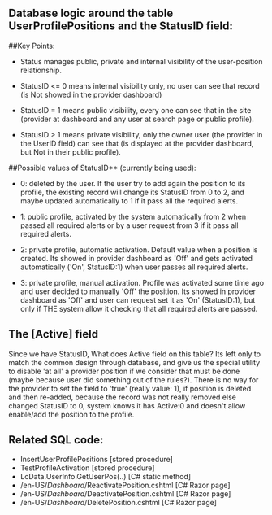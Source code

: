 Database logic around the table UserProfilePositions and the StatusID field:
----------------------------------------------------------------------------

##Key Points:

- Status manages public, private and internal visibility of the user-position relationship.

- StatusID <= 0 means internal visibility only, no user can see that record (is Not showed in the provider dashboard)

- StatusID = 1 means public visibility, every one can see that in the site (provider at dashboard and any user at search page or public profile).

- StatusID > 1 means private visibility, only the owner user (the provider in the UserID field) can see that (is displayed at the provider dashboard, but Not in their public profile).


##Possible values of StatusID** (currently being used):

- 0: deleted by the user. If the user try to add again the position to its profile, the existing record will change its StatusID from 0 to 2, and maybe updated automatically to 1 if it pass all the required alerts.

- 1: public profile, activated by the system automatically from 2 when passed all required alerts or by a user request from 3 if it pass all required alerts.

- 2: private profile, automatic activation. Default value when a position is created. Its showed in provider dashboard as 'Off' and gets activated automatically ('On', StatusID:1) when user passes all required alerts.

- 3: private profile, manual activation. Profile was activated some time ago and user decided to manually 'Off' the position. Its showed in provider dashboard as 'Off' and user can request set it as 'On' (StatusID:1), but only if THE system allow it checking that all required alerts are passed.


## The [Active] field

Since we have StatusID, What does Active field on this table?
Its left only to match the common design through database, and give us the special utility to disable 'at all' a provider position if we consider that must be done (maybe because user did something out of the rules?). There is no way for the provider to set the field to 'true' (really value: 1), if position is deleted and then re-added, because the record was not really removed else changed StatusID to 0, system knows it has Active:0 and doesn't allow enable/add the position to the profile.

## Related SQL code:

- InsertUserProfilePositions [stored procedure]
- TestProfileActivation [stored procedure]
- LcData.UserInfo.GetUserPos(..) [C# static method]
- /en-US/$Dashboard/$ReactivatePosition.cshtml [C# Razor page]
- /en-US/$Dashboard/$DeactivatePosition.cshtml [C# Razor page]
- /en-US/$Dashboard/$DeletePosition.cshtml [C# Razor page]
